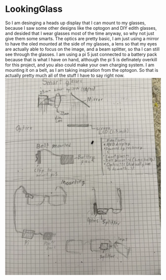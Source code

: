 # LookingGlass
So I am desinging a heads up display that I can mount to my glasses, because I saw some other designs like the optogon and DIY edith glasses, and desided that I wear glasses most of the time anyway, so why not just give them some smarts.
The optics are pretty basic, I am just using a mirror to have the oled mounted at the side of my glasses, a lens so that my eyes are actually able to focus on the image, and a beam splitter, so tha I can still see through the glasses. 
I am using a pi 5 just connected to a battery pack because that is what I have on hand, although the pi 5 is definately overkill for this project, and you also could make your own charging system. I am mounting it on a belt, as I am taking inspiration from the optogon.
So that is actually pretty much all of the stuff I have to say right now. 
![IMG](https://github.com/Rikhav21/LookingGlass/blob/main/CONCEPT.png)
